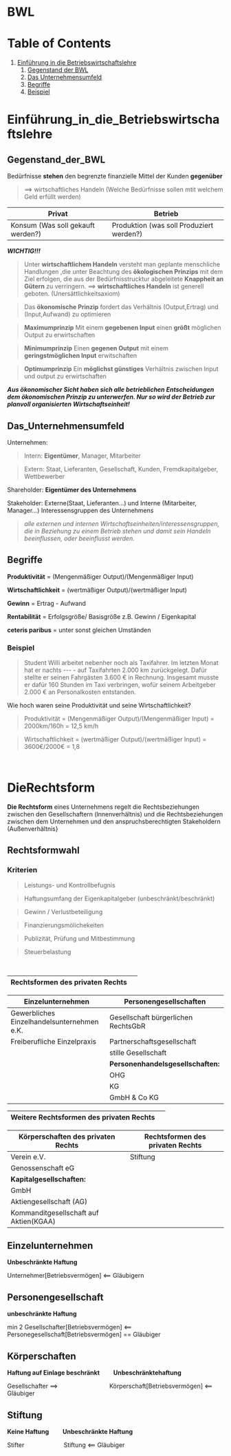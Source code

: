 # BWL

# Table of Contents
1. [Einführung in die Betriebswirtschaftslehre](#Einführung_in_die_Betriebswirtschaftslehre)
    1. [Gegenstand der BWL](#Gegenstand_der_BWL)
    2. [Das Unternehmensumfeld](#Das_Unternehmensumfeld)
    3. [Begriffe](#Begriffe)
    4. [Beispiel](#Beispiel)

# Einführung_in_die_Betriebswirtschaftslehre
## Gegenstand_der_BWL

Bedürfnisse **stehen** den begrenzte finanzielle Mittel der Kunden **gegenüber**

>==> wirtschaftliches Handeln (Welche Bedürfnisse sollen mtit welchem Geld erfüllt werden)



|Privat |Betrieb|
|--------|--------|
|Konsum (Was soll gekauft werden?)  |Produktion (was soll Produziert werden?) |

***WICHTIG!!!***

>Unter **wirtschaftlichem Handeln** versteht man geplante menschliche Handlungen ,die unter Beachtung des **ökologischen Prinzips** mit dem Ziel erfolgen, die aus der Bedürfnisstrucktur abgeleitete **Knappheit an Gütern** zu verringern. ==> **wirtschaftliches Handeln** ist generell geboten. (Unersättlichkeitsaxiom)

>Das **ökonomische Prinzip** fordert das Verhältnis (Output,Ertrag) und (Input,Aufwand) zu optimieren

>**Maximumprinzip** Mit einem **gegebenen Input** einen **größt** möglichen Output zu erwirtschaften

>**Minimumprinzip** Einen **gegenen Output** mit einem **geringstmöglichen Input** erwitschaften

>**Optimumprinzip** Ein **möglichst günstiges** Verhältnis zwischen Input und output zu erwirtschaften

***Aus ökonomischer Sicht haben sich alle betrieblichen Entscheidungen dem
ökonomischen Prinzip zu unterwerfen. Nur so wird der Betrieb zur planvoll organisierten Wirtschaftseinheit!***

## Das_Unternehmensumfeld

Unternehmen:
>Intern: **Eigentümer**, Manager, Mitarbeiter

>Extern: Staat, Lieferanten, Gesellschaft, Kunden, Fremdkapitalgeber, Wettbewerber

Shareholder: **Eigentümer des Unternehmens**

Stakeholder: Externe(Staat, Lieferanten...) und Interne (Mitarbeiter, Manager...) Interessensgruppen des Unternehmens
>_alle externen und internen Wirtschaftseinheiten/interessensgruppen, die in Beziehung zu einem Betrieb stehen und damit sein Handeln beeinflussen, oder beeinflusst werden._

## Begriffe

**Produktivität** = (Mengenmäßiger Output)/(Mengenmäßiger Input)

**Wirtschaftlichkeit** = (wertmäßiger Output)/(wertmäßiger Input)

**Gewinn** = Ertrag - Aufwand 

**Rentabilität** =  Erfolgsgröße/ Basisgröße z.B. Gewinn / Eigenkapital

**ceteris paribus** = unter sonst gleichen Umständen

### Beispiel
>Student Willi arbeitet nebenher noch als Taxifahrer. Im letzten Monat hat er nachts --- -
auf Taxifahrten 2.000 km zurückgelegt. Dafür stellte er seinen Fahrgästen 3.600 € in
Rechnung. Insgesamt musste er dafür 160 Stunden im Taxi verbringen, wofür
seinem Arbeitgeber 2.000 € an Personalkosten entstanden.

Wie hoch waren seine Produktivität und seine Wirtschaftlichkeit?

>Produktivität = (Mengenmäßiger Output)/(Mengenmäßiger Input) = 2000km/160h = 12,5 km/h

>Wirtschaftlichkeit = (wertmäßiger Output)/(wertmäßiger Input) = 3600€/2000€ = 1,8

<br>

# DieRechtsform

**Die Rechtsform** eines Unternehmens regelt die Rechtsbeziehungen zwischen den
Gesellschaftern (lnnenverhältnis) und die Rechtsbeziehungen zwischen dem
Unternehmen und den anspruchsberechtigten Stakeholdern (Außenverhältnis}

## Rechtsformwahl

### Kriterien

> Leistungs- und Kontrollbefugnis

> Haftungsumfang der Eigenkapitalgeber (unbeschränkt/beschränkt)

> Gewinn / Verlustbeteiligung

> Finanzierungsmölichekeiten

> Publizität, Prüfung und Mitbestimmung

> Steuerbelastung

<br>

|Rechtsformen des privaten Rechts||
|-|-|

|Einzelunternehmen |Personengesellschaften|
|--------|--------|
|Gewerbliches Einzelhandelsunternehmen e.K.|Gesellschaft bürgerlichen RechtsGbR|
|Freiberufliche Einzelpraxis|Partnerschaftsgesellschaft|
||stille Gesellschaft|
||**Personenhandelsgesellschaften:**|
||OHG|
||KG|
||GmbH & Co KG|

|Weitere Rechtsformen des privaten Rechts||
|-|-|

|Körperschaften des privaten Rechts|Rechtsformen des privaten Rechts|
|--------|---------|
|Verein e.V.|Stiftung|
|Genossenschaft eG||
|**Kapitalgesellschaften:**||
|GmbH||
|Aktiengesellschaft (AG)||
|Kommanditgesellschaft auf Aktien(KGAA)||

## Einzelunternehmen 

**Unbeschränkte Haftung**

Unternehmer[Betriebsvermögen] <== Gläubigern

## Personengesellschaft

**unbeschränkte Haftung**

min 2 Gesellschafter[Betriebsvermögen] <== Personegesellschaft[Betriebsvermögen] == Gläubiger

## Körperschaften

**Haftung auf Einlage beschränkt** &emsp;&emsp;**Unbeschränktehaftung** 

Gesellschafter ==> &emsp;&emsp;&emsp;&emsp;&emsp;&emsp;&emsp;&emsp; Körperschaft[Betriebsvermögen] <== Gläubiger 

## Stiftung

**Keine Haftung** &emsp;&emsp;**Unbeschränkte Haftung**

Stifter &emsp;&emsp;&emsp;&emsp;&emsp;&emsp; Stiftung <== Gläubiger